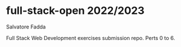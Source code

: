 # full-stack-open 2022/2023

Salvatore Fadda

Full Stack Web Development exercises submission repo. Perts 0 to 6.
